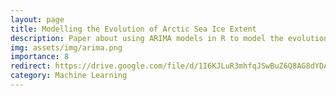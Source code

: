 ```yaml
---
layout: page
title: Modelling the Evolution of Arctic Sea Ice Extent
description: Paper about using ARIMA models in R to model the evolution of arctic sea ice extent and analyze its impact on humans and animals
img: assets/img/arima.png
importance: 8
redirect: https://drive.google.com/file/d/1I6KJLuR3mhfqJSwBuZ6Q8AG8dYDA9pK8/view
category: Machine Learning
---
```


